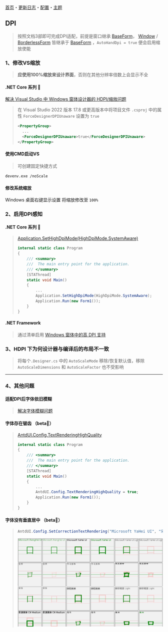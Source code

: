 [首页](Home.md)・[更新日志](UpdateLog.md)・[配置](Config.md)・[主题](Theme.md)

## DPI

> 按照文档3部即可完成DPI适配，前提是窗口继承 [BaseForm](Form/BaseForm.md)，
> [Window](Form/Window.md) / [BorderlessForm](Form/BorderlessForm.md) 皆继承于 [BaseForm](Form/BaseForm.md) ，`AutoHandDpi = true` 便会启用缩放使能

### 1、修改VS缩放

> **应使用100%缩放来设计界面**，否则在其他分辨率倍数上会显示不全

#### .NET Core 系列 👏

[解决 Visual Studio 中 Windows 窗体设计器的 HDPI/缩放问题](https://learn.microsoft.com/zh-cn/visualstudio/designers/disable-dpi-awareness?view=vs-2022)

> 在 Visual Studio 2022 版本 17.8 或更高版本中将项目文件 `.csproj` 中的属性 `ForceDesignerDPIUnaware` 设置为 `true`
>
>```xml
><PropertyGroup>
>   ...
>   <ForceDesignerDPIUnaware>true</ForceDesignerDPIUnaware>
></PropertyGroup>

#### 使用CMD启动VS

> 可创建固定快捷方式

```shell
devenv.exe /noScale
```

#### 修改系统缩放

Windows 桌面右键显示设置 将缩放修改至 `100%`


### 2、启用DPI感知

#### .NET Core 系列 👏

> [Application.SetHighDpiMode(HighDpiMode.SystemAware)](https://learn.microsoft.com/zh-cn/dotnet/api/system.windows.forms.application.sethighdpimode?view=windowsdesktop-8.0)
> ``` csharp
> internal static class Program
> {
>     /// <summary>
>     ///  The main entry point for the application.
>     /// </summary>
>     [STAThread]
>     static void Main()
>     {
>         ...
>         Application.SetHighDpiMode(HighDpiMode.SystemAware);
>         Application.Run(new Form1());
>     }
> }
> ```

#### .NET Framework

> 通过清单启用 [Windows 窗体中的高 DPI 支持](https://learn.microsoft.com/zh-cn/dotnet/desktop/winforms/high-dpi-support-in-windows-forms?view=netframeworkdesktop-4.8)

### 3、HDPI 下为何设计器与编译后的布局不一致

> 将每个`.Designer.cs` 中的 `AutoScaleMode` 移除/恢复默认值，移除 `AutoScaleDimensions` 和 `AutoScaleFactor` 也不受影响

---

### 4、其他问题

#### 适配DPI后字体依旧模糊

> [解决字体模糊问题](BlurredFont.md)

#### 字体存在锯齿 （beta🔴）

> [AntdUI.Config.TextRenderingHighQuality](Config.md#文本高质量呈现)
> ``` csharp
> internal static class Program
> {
>     /// <summary>
>     ///  The main entry point for the application.
>     /// </summary>
>     [STAThread]
>     static void Main()
>     {
>         ...
>         AntdUI.Config.TextRenderingHighQuality = true;
>         Application.Run(new Form1());
>     }
> }
> ```

#### 字体没有垂直居中 （beta🔴）

> ``` csharp
> AntdUI.Config.SetCorrectionTextRendering("Microsoft YaHei UI", "宋体"); //需要修正的字体列表
> ```
> ![CorrectionTextRendering](Img/CorrectionTextRendering.jpg)